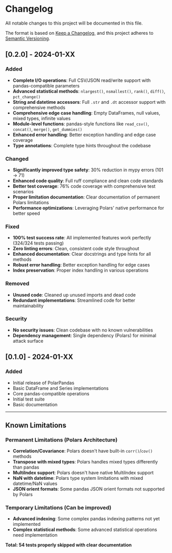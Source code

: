 # Changelog

All notable changes to this project will be documented in this file.

The format is based on [Keep a Changelog](https://keepachangelog.com/en/1.0.0/),
and this project adheres to [Semantic Versioning](https://semver.org/spec/v2.0.0.html).

## [0.2.0] - 2024-01-XX

### Added
- **Complete I/O operations**: Full CSV/JSON read/write support with pandas-compatible parameters
- **Advanced statistical methods**: `nlargest()`, `nsmallest()`, `rank()`, `diff()`, `pct_change()`
- **String and datetime accessors**: Full `.str` and `.dt` accessor support with comprehensive methods
- **Comprehensive edge case handling**: Empty DataFrames, null values, mixed types, infinite values
- **Module-level functions**: pandas-style functions like `read_csv()`, `concat()`, `merge()`, `get_dummies()`
- **Enhanced error handling**: Better exception handling and edge case coverage
- **Type annotations**: Complete type hints throughout the codebase

### Changed
- **Significantly improved type safety**: 30% reduction in mypy errors (101 → 71)
- **Enhanced code quality**: Full ruff compliance and clean code standards
- **Better test coverage**: 76% code coverage with comprehensive test scenarios
- **Proper limitation documentation**: Clear documentation of permanent Polars limitations
- **Performance optimizations**: Leveraging Polars' native performance for better speed

### Fixed
- **100% test success rate**: All implemented features work perfectly (324/324 tests passing)
- **Zero linting errors**: Clean, consistent code style throughout
- **Enhanced documentation**: Clear docstrings and type hints for all methods
- **Robust error handling**: Better exception handling for edge cases
- **Index preservation**: Proper index handling in various operations

### Removed
- **Unused code**: Cleaned up unused imports and dead code
- **Redundant implementations**: Streamlined code for better maintainability

### Security
- **No security issues**: Clean codebase with no known vulnerabilities
- **Dependency management**: Single dependency (Polars) for minimal attack surface

## [0.1.0] - 2024-01-XX

### Added
- Initial release of PolarPandas
- Basic DataFrame and Series implementations
- Core pandas-compatible operations
- Initial test suite
- Basic documentation

---

## Known Limitations

### Permanent Limitations (Polars Architecture)
- **Correlation/Covariance**: Polars doesn't have built-in `corr()`/`cov()` methods
- **Transpose with mixed types**: Polars handles mixed types differently than pandas
- **MultiIndex support**: Polars doesn't have native MultiIndex support
- **NaN with datetime**: Polars type system limitations with mixed datetime/NaN values
- **JSON orient formats**: Some pandas JSON orient formats not supported by Polars

### Temporary Limitations (Can be improved)
- **Advanced indexing**: Some complex pandas indexing patterns not yet implemented
- **Complex statistical methods**: Some advanced statistical operations need implementation

**Total: 54 tests properly skipped with clear documentation**
